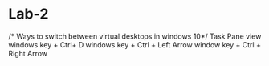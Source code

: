 # Lab-2
/* Ways to switch between virtual desktops in windows 10*/
Task Pane view
windows key + Ctrl+ D
windows key + Ctrl + Left Arrow
window key + Ctrl + Right Arrow
